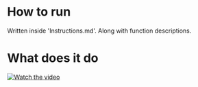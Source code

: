 # How to run
Written inside 'Instructions.md'. Along with function descriptions.

# What does it do
[![Watch the video](https://img.youtube.com/vi/_ityILgCvbQ/0.jpg)](https://youtu.be/_ityILgCvbQ)
